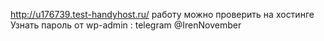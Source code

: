 http://u176739.test-handyhost.ru/ работу можно проверить на хостинге</br>
Узнать пароль от wp-admin : telegram @IrenNovember
